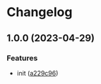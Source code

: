 # Changelog

## 1.0.0 (2023-04-29)


### Features

* init ([a229c96](https://github.com/Karnak19/Fetcher/commit/a229c9680a813940bbd5523c369bb91a7f3d877b))
